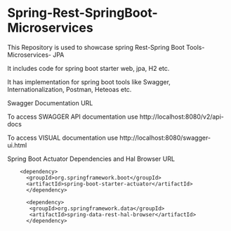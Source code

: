 # Spring-Rest-SpringBoot-Microservices
This Repository is used to showcase spring Rest-Spring Boot Tools-Microservices- JPA

It includes code for spring boot starter web, jpa, H2 etc.

It has implementation for spring boot tools like Swagger, Internationalization, Postman, Heteoas etc.

Swagger Documentation URL

To access SWAGGER API documentation use http://localhost:8080/v2/api-docs

To access VISUAL documentation use      http://localhost:8080/swagger-ui.html 

Spring Boot Actuator Dependencies and Hal Browser URL

	    <dependency>
          <groupId>org.springframework.boot</groupId>
          <artifactId>spring-boot-starter-actuator</artifactId>
		  </dependency>
    
		  <dependency>
           <groupId>org.springframework.data</groupId>
           <artifactId>spring-data-rest-hal-browser</artifactId>                 
		  </dependency>

